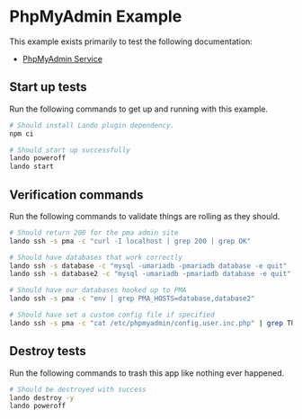 PhpMyAdmin Example
==================

This example exists primarily to test the following documentation:

* [PhpMyAdmin Service](https://docs.devwithlando.io/tutorials/phpmyadmin.html)

Start up tests
--------------

Run the following commands to get up and running with this example.

```bash
# Should install Lando plugin dependency.
npm ci
```

```bash
# Should start up successfully
lando poweroff
lando start
```

Verification commands
---------------------

Run the following commands to validate things are rolling as they should.

```bash
# Should return 200 for the pma admin site
lando ssh -s pma -c "curl -I localhost | grep 200 | grep OK"

# Should have databases that work correctly
lando ssh -s database -c "mysql -umariadb -pmariadb database -e quit"
lando ssh -s database2 -c "mysql -umariadb -pmariadb database -e quit"

# Should have our databases hooked up to PMA
lando ssh -s pma -c "env | grep PMA_HOSTS=database,database2"

# Should have set a custom config file if specified
lando ssh -s pma -c "cat /etc/phpmyadmin/config.user.inc.php" | grep ThemeDefault | grep pmaterial
```

Destroy tests
-------------

Run the following commands to trash this app like nothing ever happened.

```bash
# Should be destroyed with success
lando destroy -y
lando poweroff
```
